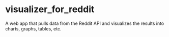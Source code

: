 # visualizer_for_reddit
A web app that pulls data from the Reddit API and visualizes the results into charts, graphs, tables, etc.
